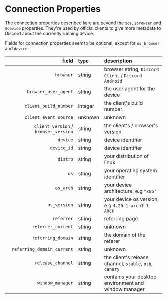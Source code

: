 # Connection Properties

The connection properties described here are beyond the `$os`, `$browser` and
`$device` properties. They're used by official clients to give more metadata
to Discord about the currently running device.

Fields for connection properties seem to be optional, except
for `os`, `browser` and `device`.

| field | type | description |
| --: | :-- | :-- |
| `browser` | string | browser string, `Discord Client` / `Discord Android`|
| `browser_user_agent` | string | the user agent for the device |
| `client_build_number` | integer | the client's build number |
| `client_event_source` | unknown | unknown |
| `client_version` / `browser_version` | string | the client's / browser's version |
| `device` | string | device identifier |
| `device_id` | string | device identifier |
| `distro` | string | your distribution of linux |
| `os` | string | your operating system identifier |
| `os_arch` | string | your device architecture, e.g `"x86"` |
| `os_version` | string | your device os version, e.g `4.20-1-arch1-1-ARCH` |
| `referrer` | string | referring page |
| `referrer_current` | string | unknown |
| `referring_domain` | string | the domain of the referer |
| `referring_domain_current` | string | unknown |
| `release_channel` | string | the client's release channel, `stable`, `ptb`, `canary` |
| `window_manager` | string | contains your desktop environment and window manager |
